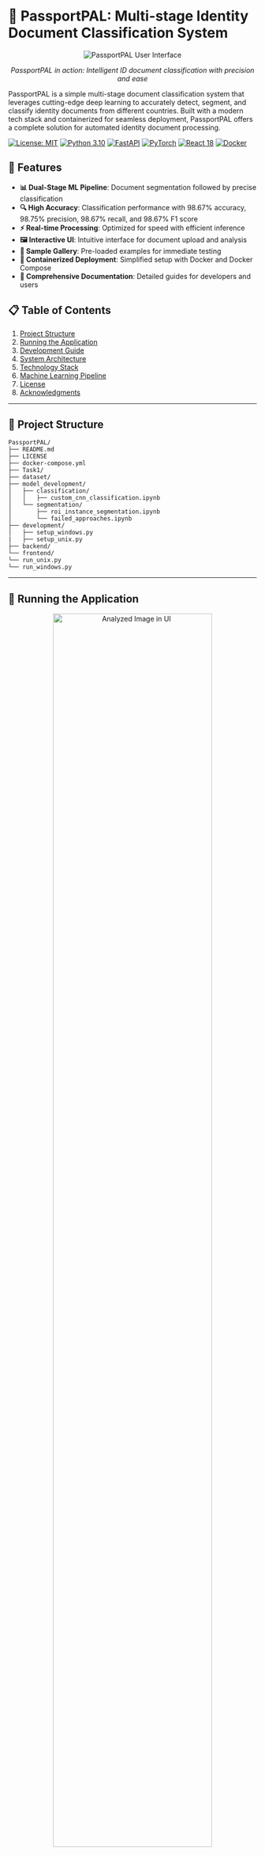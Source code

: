 # 🛂 PassportPAL: Multi-stage Identity Document Classification System 

<div align="center">
  <img src="dataset/samples/analyzed_image_ui.jpg" alt="PassportPAL User Interface">
  <p><em>PassportPAL in action: Intelligent ID document classification with precision and ease</em></p>
</div>

PassportPAL is a simple multi-stage document classification system that leverages cutting-edge deep learning to accurately detect, segment, and classify identity documents from different countries. Built with a modern tech stack and containerized for seamless deployment, PassportPAL offers a complete solution for automated identity document processing.

[![License: MIT](https://img.shields.io/badge/License-MIT-yellow.svg)](https://opensource.org/licenses/MIT)
[![Python 3.10](https://img.shields.io/badge/python-3.12-blue.svg)](https://www.python.org/downloads/release/python-3120/)
[![FastAPI](https://img.shields.io/badge/FastAPI-0.104.0-009688.svg)](https://fastapi.tiangolo.com)
[![PyTorch](https://img.shields.io/badge/PyTorch-2.0.1-EE4C2C.svg)](https://pytorch.org)
[![React 18](https://img.shields.io/badge/React-18.2.0-61DAFB.svg)](https://reactjs.org)
[![Docker](https://img.shields.io/badge/Docker-Compose-2496ED.svg)](https://www.docker.com)

## 🌟 Features

- **📊 Dual-Stage ML Pipeline**: Document segmentation followed by precise classification
- **🔍 High Accuracy**: Classification performance with 98.67% accuracy, 98.75% precision, 98.67% recall, and 98.67% F1 score
- **⚡ Real-time Processing**: Optimized for speed with efficient inference
- **🖼️ Interactive UI**: Intuitive interface for document upload and analysis
- **🧰 Sample Gallery**: Pre-loaded examples for immediate testing
- **🚢 Containerized Deployment**: Simplified setup with Docker and Docker Compose
- **📝 Comprehensive Documentation**: Detailed guides for developers and users

## 📋 Table of Contents

1. [Project Structure](#project-structure)
2. [Running the Application](#running-the-application)
3. [Development Guide](#development-guide)
4. [System Architecture](#system-architecture)
5. [Technology Stack](#technology-stack)
6. [Machine Learning Pipeline](#machine-learning-pipeline)
7. [License](#license)
8. [Acknowledgments](#acknowledgments)

---

## 📁 Project Structure

```
PassportPAL/
├── README.md
├── LICENSE
├── docker-compose.yml
├── Task1/
├── dataset/
├── model_development/
│   ├── classification/
│   │   ├── custom_cnn_classification.ipynb
│   └── segmentation/
│       ├── roi_instance_segmentation.ipynb
│       └── failed_approaches.ipynb
├── development/
│   ├── setup_windows.py
|   ├── setup_unix.py 
├── backend/
└── frontend/
└── run_unix.py
└── run_windows.py
```

---

## 🚀 Running the Application

<div align="center">
  <img src="dataset/samples/ui_landing_page.jpg" alt="Analyzed Image in UI" width="80%">
  <p><em>Landing page: The UI displays an option to upload images and sample images to choose from.</em></p>
</div>

### Prerequisites

- **Docker** (version 20.10.0 or higher)
- **Docker Compose** (version 2.0.0 or higher)
- **Git** (for cloning the repository)
- **Python** (3.10+)

### Application Workflow

1. **Upload an image**: Drag and drop or click to select an ID document image.
2. **Processing**: The system automatically detects, segments, and classifies the document.
3. **Results**: View the classification result, confidence scores, and segmentation output.
4. **Sample Gallery**: Try pre-loaded examples by clicking on the sample images.

### Quick Start

1. **Start Docker/Docker desktop**

2. **Clone the repository**:
   ```bash
   git clone https://github.com/tatkaal/passportpal.git
   ```
   ```bash
   cd passportpal
   ```

3. **Install and Start the application by running the script in the terminal**:

   On Windows:
   ```powershell
   python run_windows.py
   ```

   On Linux/Mac:
   ```bash
   python run_unix.py
   ```

   **What does the script do?**
   - Checks if Docker is running
   - Downloads the segmentation and classification models from gdrive
   - Checks if the default ports (5000/80) are available
   - Runs Docker Compose build
   - Prompts build options if the image already exists
   - Runs the container
   - *(Build time is roughly 3 minutes with an image size of around 3GB)*

4. **Access the web interface**:
   ```bash
   http://localhost
   ```

### Manual Installation
- For detailed instructions, please check the [ManualInstallation.md](ManualInstallation.md) file.

---

## 💻 Development Guide

### Manual Setup (For development purposes)

For development purposes, you can run both Frontend and Backend components separately:
```powershell
cd development
```

On Windows:
```powershell
python setup_windows.py
```

On Linux/Mac:
```bash
python setup_unix.py
```

---

## 🏗️ System Architecture

PassportPAL employs a sophisticated architecture that seamlessly integrates machine learning with modern web technologies:

```mermaid
flowchart TB
    %% === MAIN FLOW (TOP-DOWN) ===
    User[👤 User] -->|Uploads Image| UI[📱 React Frontend]
    UI -->|HTTP Request| API[⚙️ FastAPI Backend]
    API -->|Processes Image| Segmentation[🔍 YOLOv11 Segmentation Model]
    Segmentation -->|Cropped Document| Classification[🏷️ CNN Classification Model]
    Classification -->|Prediction Results| API
    API -->|JSON Response| UI
    UI -->|Display Results| User

    %% === DATASET & TRAINING ===
    Dataset[(📊 Document Dataset)] -->|Training Data| ModelTraining[🧠 Model Training Pipeline]
    ModelTraining -->|Trained Models| Segmentation
    ModelTraining -->|Trained Models| Classification

    %% === SUBGRAPHS (DOCKER CONTAINERS) ===
    subgraph FrontendDocker["🐳 Frontend (Docker)"]
        direction TB
        UI
    end

    subgraph BackendDocker["🐳 Backend (Docker)"]
        direction TB
        API
        Segmentation
        Classification
    end

    %% === STYLING NODES ===
    style User fill:#AEDFF7,stroke:#333,stroke-width:2px,color:#000
    style UI fill:#D8BFD8,stroke:#333,stroke-width:2px,color:#000
    style API fill:#C1E1C1,stroke:#333,stroke-width:2px,color:#000
    style Segmentation fill:#F7C6C7,stroke:#333,stroke-width:2px,color:#000
    style Classification fill:#FAD7A0,stroke:#333,stroke-width:2px,color:#000
    style Dataset fill:#FFF3B0,stroke:#333,stroke-width:2px,color:#000
    style ModelTraining fill:#CBB2F5,stroke:#333,stroke-width:2px,color:#000

    %% === STYLING SUBGRAPHS ===
    style FrontendDocker fill:#FFFFFF,stroke:#888,stroke-width:2px,color:#000
    style BackendDocker fill:#FFFFFF,stroke:#888,stroke-width:2px,color:#000
```

---

## 🔧 Technology Stack

**Backend**: Python 3.10, FastAPI, PyTorch, OpenCV, Ultralytics YOLOv11, Albumentations  
**Frontend**: React 18, TailwindCSS, Vite, Axios, React-Dropzone  
**DevOps**: Docker, Docker Compose, Nginx

---

## 🧠 Machine Learning Pipeline

PassportPAL implements a **two-stage** machine learning pipeline:

### Stage 1: Document Segmentation (YOLOv11)

1. Detect the document's presence in the image  
2. Generate pixel-perfect masks  
3. Extract the region for further processing  

<div align="center">
  <img src="dataset/samples/running_segmentation.jpg" alt="Document Segmentation Process" width="80%">
  <p><em>Document segmentation in action: Precisely identifying document boundaries</em></p>
</div>

### Segmentation Model Training Details
- **Architecture**: YOLOv11m-seg  
- **Dataset**: 307 custom-annotated images  
- **Data Split**: 215 training, 61 validation, 31 testing
- **Annotation Process**: Initial auto-annotation through Roboflow with manual verification
- **Augmentations**: Applied 5× multiplication to training set only
  - Flip vertical
  - 90° rotation
  - ±15° rotation
  - ±10° horizontal and vertical shear
  - ±18° hue adjustment
  - ±24% brightness variation
  - ±15% exposure variation
  - Gaussian blur and noise

**📊 Performance Metrics**

**Training:**
```
precision(B): 0.99012
recall(B): 1.0
mAP50(B): 0.99560
mAP50-95(B): 0.99350
precision(M): 0.99012
recall(M): 1.0
mAP50(M): 0.99560
mAP50-95(M): 0.99430
```

**Test:**
```
precision(B): 0.99012
recall(B): 1.0
mAP50(B): 0.99600
mAP50-95(B): 0.99480
precision(M): 0.99012
recall(M): 1.0
mAP50(M): 0.99600
mAP50-95(M): 0.99520
```

<div align="center">
  <img src="dataset/samples/segmentaion-training-metrics-chart.png" alt="Segmentation Training Metrics" width="80%">
  <p><em>Segmentation model training metrics</em></p>
</div>

### Stage 2: Document Classification (CNN)

Classifies the segmented document into one of 10 document types.

<div align="center">
  <img src="dataset/samples/classification_training_set_samples.png" alt="Classification Dataset Samples" width="70%">
  <p><em>Classification dataset samples</em></p>
</div>

**Classification Model Architecture**  
- Custom CNN (input size 224×224)  
- Multiple convolutional layers with batch normalization  
- Global average pooling + dropout  
- Fully connected output layer (10 classes)  
- Adam optimizer with weight decay for regularization  
- Early stopping based on validation accuracy

**📊 Performance Metrics**

**Training:**
  - train Loss: 0.0816 Acc: 0.9829
  - val Loss: 0.0328 Acc: 0.9933

**Test:**
  - Accuracy: 98.67%  
  - Precision: 98.75%  
  - Recall: 98.67%  
  - F1 Score: 98.67%

<div align="center">
  <img src="dataset/samples/training-validation-loss-and-accuracy-graph-classification.png" alt="Classification Training Metrics" width="70%">
  <p><em>Classification model training metrics</em></p>
</div>

---

### Dataset Challenges

<div align="center">
  <img src="dataset/samples/dataset-variation1-muticolor-object.jpg" alt="Dataset Variation 1" width="30%">
  <img src="dataset/samples/dataset-variation2-spoof-card-image-and-background-text.jpg" alt="Dataset Variation 2" width="30%">
  <img src="dataset/samples/dataset-variation3-with-multiple-edges.jpg" alt="Dataset Variation 3" width="30%">
  <p><em>Dataset variations: Handling multicolor objects, background text interference, and multiple edges</em></p>
</div>

---

## 📜 License

This project is licensed under the MIT License - see the [LICENSE](LICENSE) file for details.

---

## 🙏 Acknowledgments

- Ultralytics for the YOLO model architecture
- Roboflow for simplified dataset annotation tools
- PyTorch, FastAPI, and React communities for excellent frameworks
- The open-source community for sharing knowledge and resources